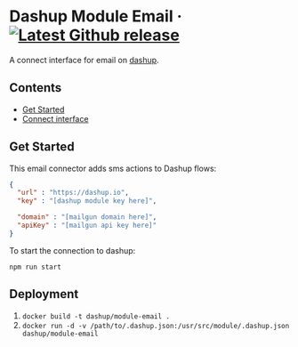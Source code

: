 Dashup Module Email
&middot;
[![Latest Github release](https://img.shields.io/github/release/dashup/module-email.svg)](https://github.com/dashup/module-email/releases/latest)
=====

A connect interface for email on [dashup](https://dashup.io).

## Contents
* [Get Started](#get-started)
* [Connect interface](#connect)

## Get Started

This email connector adds sms actions to Dashup flows:

```json
{
  "url" : "https://dashup.io",
  "key" : "[dashup module key here]",

  "domain" : "[mailgun domain here]",
  "apiKey" : "[mailgun api key here]"
}
```

To start the connection to dashup:

`npm run start`

## Deployment

1. `docker build -t dashup/module-email .`
2. `docker run -d -v /path/to/.dashup.json:/usr/src/module/.dashup.json dashup/module-email`